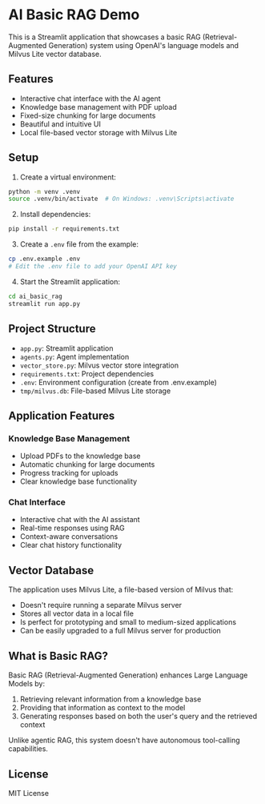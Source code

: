 # AI Basic RAG Demo

This is a Streamlit application that showcases a basic RAG (Retrieval-Augmented Generation) system using OpenAI's language models and Milvus Lite vector database.

## Features

- Interactive chat interface with the AI agent
- Knowledge base management with PDF upload
- Fixed-size chunking for large documents
- Beautiful and intuitive UI
- Local file-based vector storage with Milvus Lite

## Setup

1. Create a virtual environment:
```bash
python -m venv .venv
source .venv/bin/activate  # On Windows: .venv\Scripts\activate
```

2. Install dependencies:
```bash
pip install -r requirements.txt
```

3. Create a `.env` file from the example:
```bash
cp .env.example .env
# Edit the .env file to add your OpenAI API key
```

4. Start the Streamlit application:
```bash
cd ai_basic_rag
streamlit run app.py
```

## Project Structure

- `app.py`: Streamlit application
- `agents.py`: Agent implementation
- `vector_store.py`: Milvus vector store integration
- `requirements.txt`: Project dependencies
- `.env`: Environment configuration (create from .env.example)
- `tmp/milvus.db`: File-based Milvus Lite storage

## Application Features

### Knowledge Base Management
- Upload PDFs to the knowledge base
- Automatic chunking for large documents
- Progress tracking for uploads
- Clear knowledge base functionality

### Chat Interface
- Interactive chat with the AI assistant
- Real-time responses using RAG
- Context-aware conversations
- Clear chat history functionality

## Vector Database

The application uses Milvus Lite, a file-based version of Milvus that:
- Doesn't require running a separate Milvus server
- Stores all vector data in a local file
- Is perfect for prototyping and small to medium-sized applications
- Can be easily upgraded to a full Milvus server for production

## What is Basic RAG?

Basic RAG (Retrieval-Augmented Generation) enhances Large Language Models by:
1. Retrieving relevant information from a knowledge base
2. Providing that information as context to the model
3. Generating responses based on both the user's query and the retrieved context

Unlike agentic RAG, this system doesn't have autonomous tool-calling capabilities.

## License

MIT License 